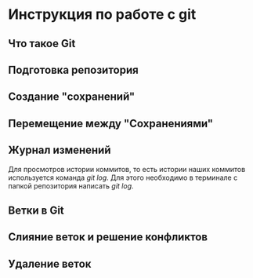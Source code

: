 # Инструкция по работе с git 

## Что такое  Git

## Подготовка репозитория

## Создание "сохранений"

## Перемещение между "Сохранениями"

## Журнал изменений

Для просмотров истории коммитов, то есть истории наших коммитов используется команда *git log*. Для этого необходимо в терминале с папкой репозитория написать *git log*.


## Ветки в Git
 
## Слияние веток и решение конфликтов

## Удаление веток